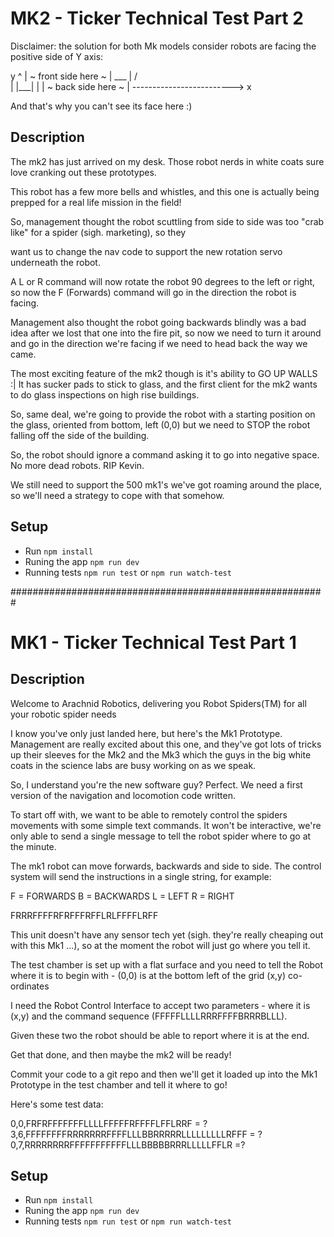 # MK2 - Ticker Technical Test Part 2

Disclaimer: the solution for both Mk models consider robots are facing the positive side of Y axis:

y
^
|  ~ front side here ~
|     ___
|    /   \
|    |___|
|
|   ~ back side here ~
|
-------------------------> x

And that's why you can't see its face here :)

## Description
The mk2 has just arrived on my desk. Those robot nerds in white coats sure love cranking out these prototypes.

This robot has a few more bells and whistles, and this one is actually being prepped for a real life mission in the field!

So, management thought the robot scuttling from side to side was too "crab like" for a spider (sigh. marketing), so they 

want us to change the nav code to support the new rotation servo underneath the robot. 

A L or R command will now rotate the robot 90 degrees to the left or right, so now the F (Forwards) command will go in the direction the robot is facing. 

Management also thought the robot going backwards blindly was a bad idea after we lost that one into the fire pit, so now we need to turn it around and go in the direction we're facing if we need to head back the way we came.

The most exciting feature of the mk2 though is it's ability to GO UP WALLS :| It has sucker pads to stick to glass, and the first client for the mk2 wants to do glass inspections on high rise buildings.

So, same deal, we're going to provide the robot with a starting position on the glass, oriented from bottom, left (0,0) but we need to STOP the robot falling off the side of the building. 

So, the robot should ignore a command asking it to go into negative space. No more dead robots. RIP Kevin.

We still need to support the 500 mk1's we've got roaming around the place, so we'll need a strategy to cope with that somehow.

## Setup

- Run `npm install`
- Runing the app `npm run dev`
- Running tests `npm run test` or `npm run watch-test`


#########################################################

# MK1 - Ticker Technical Test Part 1

## Description
Welcome to Arachnid Robotics, delivering you Robot Spiders(TM) for all your robotic spider needs

I know you've only just landed here, but here's the Mk1 Prototype. Management are really excited about this one, and they've got lots of tricks up their sleeves for the Mk2 and the Mk3 which the guys in the big white coats in the science labs are busy working on as we speak. 

So, I understand you're the new software guy? Perfect. We need a first version of the navigation and locomotion code written. 

To start off with, we want to be able to remotely control the spiders movements with some simple text commands. It won't be interactive, we're only able to send a single message to tell the robot spider where to go at the minute.

The mk1 robot can move forwards, backwards and side to side. The control system will send the instructions in a single string, for example:

F = FORWARDS
B = BACKWARDS
L = LEFT
R = RIGHT

FRRRFFFFRFRFFFRFFLRLFFFFLRFF

This unit doesn't have any sensor tech yet (sigh. they're really cheaping out with this Mk1 ...), so at the moment the robot will just go where you tell it. 

The test chamber is set up with a flat surface and you need to tell the Robot where it is to begin with - (0,0) is at the bottom left of the grid (x,y) co-ordinates

I need the Robot Control Interface to accept two parameters - where it is (x,y) and the command sequence (FFFFFLLLLRRRFFFFBRRRBLLL). 

Given these two the robot should be able to report where it is at the end.

Get that done, and then maybe the mk2 will be ready!

Commit your code to a git repo and then we'll get it loaded up into the Mk1 Prototype in the test chamber and tell it where to go!

Here's some test data: 

0,0,FRFRFFFFFFFLLLLFFFFFRFFFFLFFLRRF = ?
3,6,FFFFFFFFRRRRRRRFFFFLLLBBRRRRRLLLLLLLLLRFFF = ?
0,7,RRRRRRRRFFFFFFFFFFFLLLBBBBBRRRLLLLLFFLR =?

## Setup

- Run `npm install`
- Runing the app `npm run dev`
- Running tests `npm run test` or `npm run watch-test`
